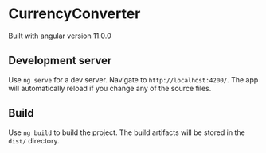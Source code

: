 # CurrencyConverter

Built with angular version 11.0.0

## Development server

Use `ng serve` for a dev server. Navigate to `http://localhost:4200/`. The app will automatically reload if you change any of the source files.

## Build

Use `ng build` to build the project. The build artifacts will be stored in the `dist/` directory.


